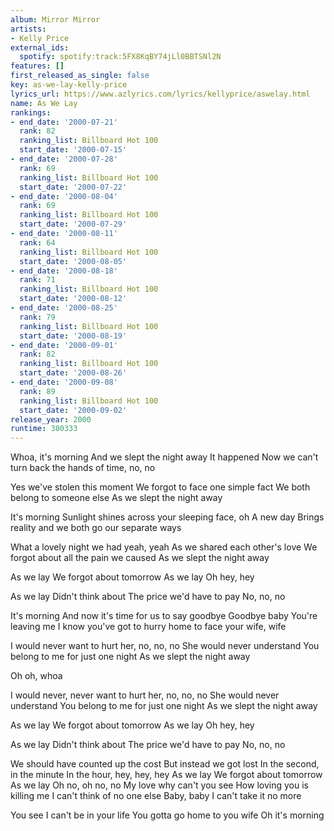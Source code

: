 ```yaml
---
album: Mirror Mirror
artists:
- Kelly Price
external_ids:
  spotify: spotify:track:5FX8KqBY74jLl0BBTSNl2N
features: []
first_released_as_single: false
key: as-we-lay-kelly-price
lyrics_url: https://www.azlyrics.com/lyrics/kellyprice/aswelay.html
name: As We Lay
rankings:
- end_date: '2000-07-21'
  rank: 82
  ranking_list: Billboard Hot 100
  start_date: '2000-07-15'
- end_date: '2000-07-28'
  rank: 69
  ranking_list: Billboard Hot 100
  start_date: '2000-07-22'
- end_date: '2000-08-04'
  rank: 69
  ranking_list: Billboard Hot 100
  start_date: '2000-07-29'
- end_date: '2000-08-11'
  rank: 64
  ranking_list: Billboard Hot 100
  start_date: '2000-08-05'
- end_date: '2000-08-18'
  rank: 71
  ranking_list: Billboard Hot 100
  start_date: '2000-08-12'
- end_date: '2000-08-25'
  rank: 79
  ranking_list: Billboard Hot 100
  start_date: '2000-08-19'
- end_date: '2000-09-01'
  rank: 82
  ranking_list: Billboard Hot 100
  start_date: '2000-08-26'
- end_date: '2000-09-08'
  rank: 89
  ranking_list: Billboard Hot 100
  start_date: '2000-09-02'
release_year: 2000
runtime: 380333
---
```

Whoa, it's morning
And we slept the night away
It happened
Now we can't turn back the hands of time, no, no

Yes we've stolen this moment
We forgot to face one simple fact
We both belong to someone else
As we slept the night away

It's morning
Sunlight shines across your sleeping face, oh
A new day
Brings reality and we both go our separate ways

What a lovely night we had yeah, yeah
As we shared each other's love
We forgot about all the pain we caused
As we slept the night away

As we lay
We forgot about tomorrow
As we lay
Oh hey, hey

As we lay
Didn't think about
The price we'd have to pay
No, no, no

It's morning
And now it's time for us to say goodbye
Goodbye baby
You're leaving me
I know you've got to hurry home to face your wife, wife

I would never want to hurt her, no, no, no
She would never understand
You belong to me for just one night
As we slept the night away

Oh oh, whoa

I would never, never want to hurt her, no, no, no
She would never understand
You belong to me for just one night
As we slept the night away

As we lay
We forgot about tomorrow
As we lay
Oh hey, hey

As we lay
Didn't think about
The price we'd have to pay
No, no, no

We should have counted up the cost
But instead we got lost
In the second, in the minute
In the hour, hey, hey, hey
As we lay
We forgot about tomorrow
As we lay
Oh no, oh no, no
My love why can't you see
How loving you is killing me
I can't think of no one else
Baby, baby I can't take it no more

You see I can't be in your life
You gotta go home to you wife
Oh it's morning
